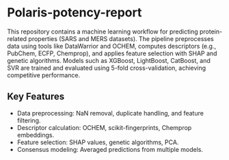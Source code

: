 # Polaris-potency-report
This repository contains a machine learning workflow for predicting protein-related properties (SARS and MERS datasets). The pipeline preprocesses data using tools like DataWarrior and OCHEM, computes descriptors (e.g., PubChem, ECFP, Chemprop), and applies feature selection with SHAP and genetic algorithms. Models such as XGBoost, LightBoost, CatBoost, and SVR are trained and evaluated using 5-fold cross-validation, achieving competitive performance.

## Key Features
- Data preprocessing: NaN removal, duplicate handling, and feature filtering.
- Descriptor calculation: OCHEM, scikit-fingerprints, Chemprop embeddings.
- Feature selection: SHAP values, genetic algorithms, PCA.
- Consensus modeling: Averaged predictions from multiple models.
